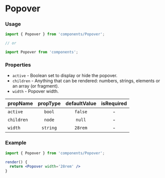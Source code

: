 # Popover

### Usage

```jsx
import { Popover } from 'components/Popover';

// or

import Popover from 'components';
```

<!-- STORY -->

### Properties

- `active` - Boolean set to display or hide the popover.
- `children` - Anything that can be rendered: numbers, strings, elements or an array (or fragment).
- `width` - Popover width.

| propName   | propType | defaultValue | isRequired |
| ---------- | :------: | :----------: | :--------: |
| `active`   |  `bool`  |   `false`    |     -      |
| `children` |  `node`  |    `null`    |     -      |
| `width`    | `string` |   `28rem`    |     -      |

### Example

```jsx
import { Popover } from 'components/Popover';

render() {
  return <Popover width='28rem' />
}
```
